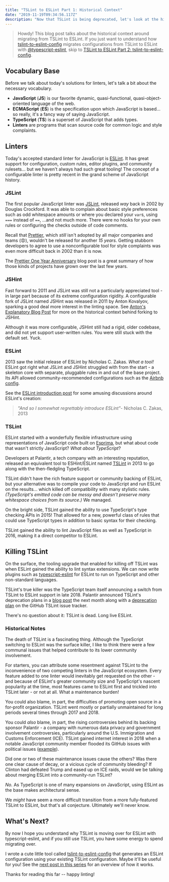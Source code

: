 ```yaml
---
title: "TSLint to ESLint Part 1: Historical Context"
date: "2019-11-19T09:34:56.117Z"
description: "Now that TSLint is being deprecated, let's look at the history of JavaScript and TypeScript linting."
---
```


> Howdy!
> This blog post talks about the historical context around migrating from TSLint to ESLint.
> If you just want to understand how [tslint-to-eslint-config](https://github.com/typescript-eslint/tslint-to-eslint-config) migrates configurations from TSLint to ESLint with [@typescript-eslint](https://typescript-eslint.io), skip to [TSLint to ESLint Part 2: tslint-to-eslint-config](../tslint-to-eslint-config).

## Vocabulary Base

Before we talk about today's solutions for linters, let's talk a bit about the necessary vocabulary.

* **JavaScript** (**JS**) is our favorite dynamic, quasi-functional, quasi-object-oriented language of the web.
* **ECMAScript** (**ES**) is the specification upon which JavaScript is based... so really, it's a fancy way of saying JavaScript.
* **TypeScript** (**TS**) is a superset of JavaScript that adds types.
* **Linters** are programs that scan source code for common logic and style complaints.

## Linters

Today's accepted standard linter for JavaScript is [ESLint](https://eslint.org).
It has great support for configuration, custom rules, editor plugins, and community rulesets... but we haven't always had such great tooling!
The concept of a configurable linter is pretty recent in the grand scheme of JavaScript history.

### JSLint

The first popular JavaScript linter was [JSLint](https://jslint.com), released _way_ back in 2002 by Douglas Crockford.
It was able to complain about basic style preferences such as odd whitespace amounts or where you declared your `var`s, using `===` instead of `==`, ...and not much more.
There were no hooks for your own rules or configuring the checks outside of code comments.

Recall that [Prettier](https://prettier.io), which _still_ isn't adopted by all major companies and teams (😡), wouldn't be released for another _15 years_.
Getting stubborn developers to agree to use a nonconfigurable tool for style complaints was even more difficult back in 2002 than it is now.

The [Prettier One Year Anniversary](https://prettier.io/blog/2018/01/10/1.10.0.html) blog post is a great summary of how those kinds of projects have grown over the last few years.

### JSHint

Fast forward to 2011 and JSLint was still not a particularly appreciated tool - in large part because of its extreme configuration rigidity.
A configurable fork of JSLint named JSHint was released in 2011 by Anton Kovalyov, sparking a good deal more interest in the linting space.
See [Anton's Explanatory Blog Post](https://medium.com/@anton/why-i-forked-jslint-to-jshint-73a72fd3612) for more on the historical context behind forking to JSHint.

Although it was more configurable, JSHint still had a rigid, older codebase, and did not yet support user-written rules.
You were still stuck with the default set.
Yuck.

### ESLint

2013 saw the initial release of ESLint by Nicholas C. Zakas.
_What a tool!_
ESLint got right what JSLint and JSHint struggled with from the start - a skeleton core with separate, pluggable rules in and out of the base project.
Its API allowed community-recommended configurations such as the [Airbnb config](https://www.npmjs.com/package/eslint-config-airbnb).

See the [ESLint introduction post](https://humanwhocodes.com/blog/2013/07/16/introducing-eslint) for some amusing discussions around ESLint's creation:

> _"And so I somewhat regrettably introduce ESLint"_- Nicholas C. Zakas, 2013

### TSLint

ESLint started with a wonderfully flexible infrastructure using representations of JavaScript code built on [Esprima](https://esprima.org), but what about code that wasn't strictly JavaScript?
_What about TypeScript_?

Developers at Palantir, a tech company with an interesting reputation, released an equivalent tool to ESHint/ESLint named [TSLint](https://palantir.github.io/tslint) in 2013 to go along with the then-fledgling TypeScript.

TSLint didn't have the rich feature support or community backing of ESLint, but your alternative was to compile your code to JavaScript and run ESLint on the results... which killed off compatibility with many stylistic rules.
_(TypeScript's emitted code can be messy and doesn't preserve many whitespace choices from its source.)_
We managed.

On the bright side, TSLint gained the ability to use TypeScript's type checking APIs in 2015!
That allowed for a new, powerful class of rules that could use TypeScript types in addition to basic syntax for their checking.

TSLint gained the ability to lint JavaScript files as well as TypeScript in 2016, making it a direct competitor to ESLint.

## Killing TSLint

On the surface, the tooling upgrade that enabled for killing off TSLint was when ESLint gained the ability to lint syntax extensions.
We can now write plugins such as [typescript-eslint](https://typescript-eslint.io) for ESLint to run on TypeScript and other non-standard languages.

TSLint's true killer was the TypeScript team itself announcing a switch from TSLint to ESLint support in late 2018.
Palantir announced TSLint's deprecation plans in a [blog post](https://medium.com/palantir/tslint-in-2019-1a144c2317a9) the next month along with a [deprecation plan](https://github.com/palantir/issues/4534) on the GitHub TSLint issue tracker.

There's no question about it: TSLint is dead.
Long live ESLint.

### Historical Notes

The death of TSLint is a fascinating thing.
Although the TypeScript switching to ESLint was the surface killer, I like to think there were a few communal issues that helped contribute to its lower community involvement.

For starters, you can attribute some resentment against TSLint to the inconvenience of two competing linters in the JavaScript ecosystem.
Every feature added to one linter would inevitably get requested on the other - and because of ESLint's greater community size and TypeScript's nascent popularity at the time, most features came to ESLint first and trickled into TSLint later - or not at all.
What a maintenance burden!

You could also blame, in part, the difficulties of promoting open source in a for-profit organization.
TSLint went mostly or partially unmaintained for long periods several times through 2017 and 2018.

You could _also_ blame, in part, the rising controversies behind its backing sponsor Palantir - a company with numerous data privacy and government involvement controversies, particularly around the U.S. Immigration and Customs Enforcement (ICE).
TSLint gained internet interest in 2018 when a notable JavaScript community member flooded its GitHub issues with political issues ([example](https://github.com/palantir/tslint/issues/4141)).

Did one or two of these maintenance issues cause the others?
Was there one clear cause of decay, or a vicious cycle of community bleeding?
If Clinton had defeated Trump and eased up on ICE raids, would we be talking about merging ESLint into a community-run TSLint?

_No._
As TypeScript is one of many expansions on JavaScript, using ESLint as the base makes architectural sense.

We _might_ have seem a more difficult transition from a more fully-featured TSLint to ESLint, but that's all conjecture.
Ultimately we'll never know.

## What's Next?

By now I hope you understand why TSLint is moving over for ESLint with typescript-eslint, and if you still use TSLint, you have some energy to spend migrating over.

I wrote a cute little tool called [tslint-to-eslint-config](https://github.com/typescript-eslint/tslint-to-eslint-config) that generates an ESLint configuration using your existing TSLint configuration.
Maybe it'll be useful for you!
See the [next post in this series](../tslint-to-eslint-config) for an overview of how it works.

Thanks for reading this far -- happy linting!
